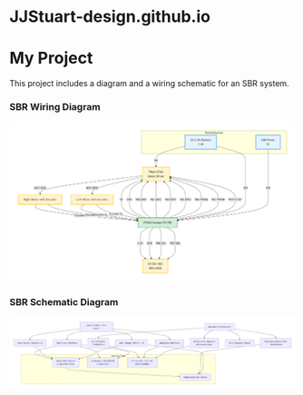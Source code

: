 # JJStuart-design.github.io

# My Project

This project includes a diagram and a wiring schematic for an SBR system.

### SBR Wiring Diagram

![A wiring diagram for the SBR system](images/SBRwiring.png)

### SBR Schematic Diagram

![A schematic diagram showing the components of the SBR system](images/SBRdiagram.png)
